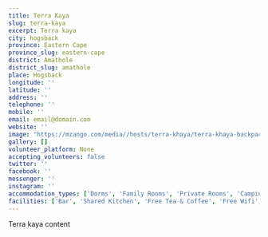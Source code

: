 ```yaml
---
title: Terra Kaya
slug: terra-kaya
excerpt: Terra kaya
city: hogsback
province: Eastern Cape
province_slug: eastern-cape
district: Amathole
district_slug: amathole
place: Hogsback
longitude: ''
latitude: ''
address: ''
telephone: ''
mobile: ''
email: email@domain.com
website: ''
image: "https://mzango.com/media//hosts/terra-khaya/terra-khaya-backpackers-hogsback.jpg"
gallery: []
volunteer_platform: None
accepting_volunteers: false
twitter: ''
facebook: ''
messenger: ''
instagram: ''
accommodation_types: ['Dorms', 'Family Rooms', 'Private Rooms', 'Camping']
facilities: ['Bar', 'Shared Kitchen', 'Free Tea & Coffee', 'Free Wifi', 'Free Parking', 'Paid Breakfast']
---
```

Terra kaya content